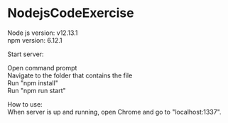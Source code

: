 # NodejsCodeExercise

Node js version: v12.13.1  
npm version: 6.12.1  

Start server:

Open command prompt  
Navigate to the folder that contains the file  
Run "npm install"  
Run "npm run start"  

How to use:  
When server is up and running, open Chrome and go to "localhost:1337".  
